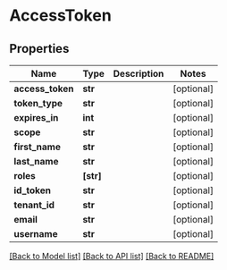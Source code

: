 # AccessToken


## Properties
Name | Type | Description | Notes
------------ | ------------- | ------------- | -------------
**access_token** | **str** |  | [optional] 
**token_type** | **str** |  | [optional] 
**expires_in** | **int** |  | [optional] 
**scope** | **str** |  | [optional] 
**first_name** | **str** |  | [optional] 
**last_name** | **str** |  | [optional] 
**roles** | **[str]** |  | [optional] 
**id_token** | **str** |  | [optional] 
**tenant_id** | **str** |  | [optional] 
**email** | **str** |  | [optional] 
**username** | **str** |  | [optional] 

[[Back to Model list]](../README.md#documentation-for-models) [[Back to API list]](../README.md#documentation-for-api-endpoints) [[Back to README]](../README.md)


